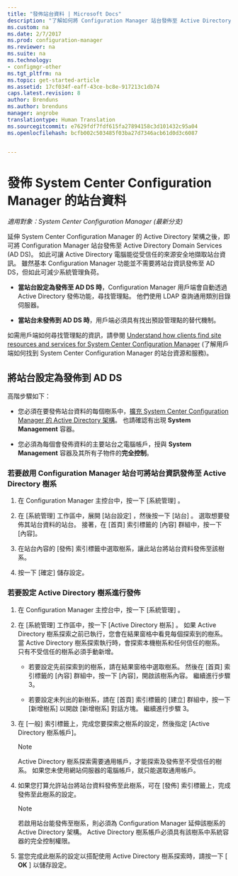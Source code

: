 ```yaml
---
title: "發佈站台資料 | Microsoft Docs"
description: "了解如何將 Configuration Manager 站台發佈至 Active Directory Domain Services。"
ms.custom: na
ms.date: 2/7/2017
ms.prod: configuration-manager
ms.reviewer: na
ms.suite: na
ms.technology:
- configmgr-other
ms.tgt_pltfrm: na
ms.topic: get-started-article
ms.assetid: 17cf034f-eaff-43ce-bc8e-917213c1db74
caps.latest.revision: 8
author: Brenduns
ms.author: brenduns
manager: angrobe
translationtype: Human Translation
ms.sourcegitcommit: e7629fdf7fdf615fa27894158c3d101432c95a04
ms.openlocfilehash: bcfb002c503485f03ba27d7346acb61d0d3c6087


---
```

# <a name="publish-site-data-for-system-center-configuration-manager"></a>發佈 System Center Configuration Manager 的站台資料

*適用對象：System Center Configuration Manager (最新分支)*

延伸 System Center Configuration Manager 的 Active Directory 架構之後，即可將 Configuration Manager 站台發佈至 Active Directory Domain Services (AD DS)。 如此可讓 Active Directory 電腦能從受信任的來源安全地擷取站台資訊。 雖然基本 Configuration Manager 功能並不需要將站台資訊發佈至 AD DS，但如此可減少系統管理負荷。  

-   **當站台設定為發佈至 AD DS 時**，Configuration Manager 用戶端會自動透過 Active Directory 發佈功能，尋找管理點。 他們使用 LDAP 查詢通用類別目錄伺服器。  

-   **當站台未發佈到 AD DS 時**，用戶端必須具有找出預設管理點的替代機制。  

如需用戶端如何尋找管理點的資訊，請參閱 [Understand how clients find site resources and services for System Center Configuration Manager](../../../../core/plan-design/hierarchy/understand-how-clients-find-site-resources-and-services.md) (了解用戶端如何找到 System Center Configuration Manager 的站台資源和服務)。  

## <a name="configure-sites-to-publish-to-ad-ds"></a>將站台設定為發佈到 AD DS  
 高階步驟如下：  

-   您必須在要發佈站台資料的每個樹系中，[擴充 System Center Configuration Manager 的 Active Directory 架構](../../../../core/plan-design/network/extend-the-active-directory-schema.md)。 也請確認有出現 **System Management** 容器。  

-   您必須為每個會發佈資料的主要站台之電腦帳戶，授與 **System Management** 容器及其所有子物件的**完全控制**。  

### <a name="to-enable-a-configuration-manager-site-to-publish-site-information-to-active-directory-forest"></a>若要啟用 Configuration Manager 站台可將站台資訊發佈至 Active Directory 樹系

1.  在 Configuration Manager 主控台中，按一下 [系統管理] 。  

2.  在 [系統管理]  工作區中，展開 [站台設定] ，然後按一下 [站台] 。 選取想要發佈其站台資料的站台。 接著，在 [首頁] 索引標籤的 [內容] 群組中，按一下 [內容]。  

3.  在站台內容的 [發佈] 索引標籤中選取樹系，讓此站台將站台資料發佈至該樹系。  

4.  按一下 [確定]  儲存設定。  

### <a name="to-set-up-active-directory-forests-for-publishing"></a>若要設定 Active Directory 樹系進行發佈  

1.  在 Configuration Manager 主控台中，按一下 [系統管理] 。  

2.  在 [系統管理]  工作區中，按一下 [Active Directory 樹系] 。 如果 Active Directory 樹系探索之前已執行，您會在結果窗格中看見每個探索到的樹系。 當 Active Directory 樹系探索執行時，會探索本機樹系和任何信任的樹系。 只有不受信任的樹系必須手動新增。  

    -   若要設定先前探索到的樹系，請在結果窗格中選取樹系。 然後在 [首頁] 索引標籤的 [內容] 群組中，按一下 [內容]，開啟該樹系內容。 繼續進行步驟 3。  

    -   若要設定未列出的新樹系，請在 [首頁] 索引標籤的 [建立] 群組中，按一下 [新增樹系] 以開啟 [新增樹系] 對話方塊。 繼續進行步驟 3。  

3.  在 [一般] 索引標籤上，完成您要探索之樹系的設定，然後指定 [Active Directory 樹系帳戶]。  

    > [!NOTE]  
    >  Active Directory 樹系探索需要通用帳戶，才能探索及發佈至不受信任的樹系。 如果您未使用網站伺服器的電腦帳戶，就只能選取通用帳戶。  

4.  如果您打算允許站台將站台資料發佈至此樹系，可在 [發佈]  索引標籤上，完成發佈至此樹系的設定。  

    > [!NOTE]  
    >  若啟用站台能發佈至樹系，則必須為 Configuration Manager 延伸該樹系的 Active Directory 架構。 Active Directory 樹系帳戶必須具有該樹系中系統容器的完全控制權限。  

5.  當您完成此樹系的設定以搭配使用 Active Directory 樹系探索時，請按一下 [ **OK** ] 以儲存設定。  



<!--HONumber=Feb17_HO1-->



